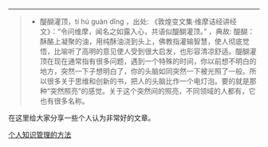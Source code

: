 -----

> * 醍醐灌顶，tí hú guàn dǐng ，出处: 《敦煌变文集·维摩诘经讲经文》：“令问维摩，闻名之如露入心，共语似醍醐灌顶。” ，典故: 醍醐：酥酪上凝聚的油，用纯酥油浇到头上，佛教指灌输智慧，使人彻底觉悟，比喻听了高明的意见使人受到很大启发，也形容清凉舒适。醍醐灌顶在现在通常指有很多问题，遇到一个特殊的时间，你以前想不明白的地方，突然一下子想明白了，你的头脑如同突然一下被光照了一般。所以很多关于思维和创新的书，把人的头脑比作一个电灯泡。要的就是那种“突然照亮”的感觉。关于这个突然间的照亮，不同领域的人都有，它也有很多名称。

在这里给大家分享一些个人认为非常好的文章。

[个人知识管理的方法][1]


  [1]: http://www.jianshu.com/p/dbdac17eb9ff
